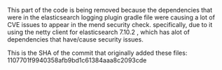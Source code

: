 This part of the code is being removed because the dependencies that were in the elasticsearch logging plugin gradle
file were causing a lot of CVE issues to appear in the mend security check. specifically, due to it using the netty
client for elasticsearch 7.10.2 , which has alot of dependencies that have/cause security issues.

This is the SHA of the commit that originally added these files:
1107701f9940358afb9bd1c61384aaa8c2093cde